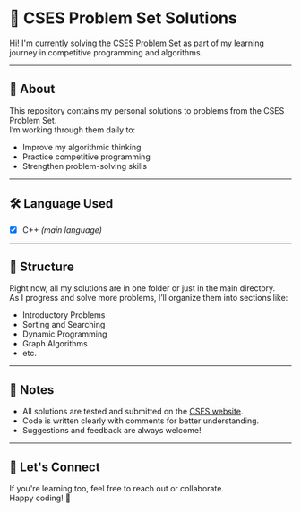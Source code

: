 # 🧠 CSES Problem Set Solutions

Hi! I'm currently solving the [CSES Problem Set](https://cses.fi/problemset/) as part of my learning journey in competitive programming and algorithms.

---

## 🚀 About

This repository contains my personal solutions to problems from the CSES Problem Set.  
I’m working through them daily to:

- Improve my algorithmic thinking
- Practice competitive programming
- Strengthen problem-solving skills

---

## 🛠️ Language Used

- [x] C++ *(main language)*  
---

## 📂 Structure

Right now, all my solutions are in one folder or just in the main directory.  
As I progress and solve more problems, I’ll organize them into sections like:

- Introductory Problems
- Sorting and Searching
- Dynamic Programming
- Graph Algorithms
- etc.

---


## 📝 Notes

- All solutions are tested and submitted on the [CSES website](https://cses.fi/problemset/).
- Code is written clearly with comments for better understanding.
- Suggestions and feedback are always welcome!

---


## 🙌 Let's Connect

If you're learning too, feel free to reach out or collaborate.  
Happy coding! 🚀

